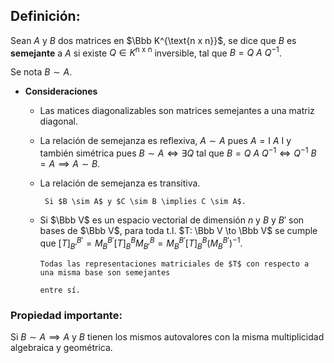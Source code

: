 ## Definición:

Sean $A$  y $B$ dos matrices en $\Bbb K^{\text{n x n}}$, se dice que $B$ es **semejante** a $A$ si existe $Q \in K^{\text{n x n}}$ inversible, tal que $B = Q\ A\ Q^{-1}$.

Se nota $B \sim A$.

- **Consideraciones**
    - Las matices diagonalizables son matrices semejantes a una matriz diagonal.
    - La relación de semejanza es reflexiva, $A \sim A$ pues $A= \text{I}\  A\  \text{I}$ y también simétrica pues $B \sim A \iff \exists Q$  tal que $B = Q\ A\ Q^{-1} \iff Q^{-1}\ B=A \implies A\sim B$.
    - La relación de semejanza es transitiva.
    
           Si $B \sim A$ y $C \sim B \implies C \sim A$.
    
    - Si $\Bbb V$ es un espacio vectorial de dimensión $n$ y  $B$ y $B'$ son bases de $\Bbb V$, para toda t.l. $T: \Bbb V \to \Bbb V$ se cumple que $\displaystyle [T]^{B'}_{B'} = M_B^{B'}[T]_B^BM_{B'}^{B} = M^{B'}_B[T]_B^B(M_B^{B'})^{-1}$.
    
          Todas las representaciones matriciales de $T$ con respecto a una misma base son semejantes 
    
          entre sí.
    

### Propiedad importante:

Si $B \sim A \implies A$ y $B$ tienen los mismos autovalores con la misma multiplicidad algebraica y geométrica.